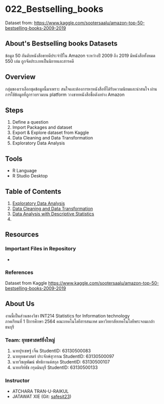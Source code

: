 # 022_Bestselling_books
Dataset from: https://www.kaggle.com/sootersaalu/amazon-top-50-bestselling-books-2009-2019

## About's Bestselling books Datasets
ข้อมูล 50 อันดับหนังสือขายดีประจำปีใน Amazon ระหว่างปี 2009 ถึง 2019 มีหนังสือทั้งหมด 550 เล่ม ถูกจัดประเภทเป็นนิยายและสารคดี

## Overview
กลุ่มของเราเลือกชุดข้อมูลนี้มาเพราะ สนใจและต้องการหาหนังสือที่ได้รับความนิยมและน่าสนใจ ผ่านการใช้ข้อมูลที่ถูกรวบรวมบน platform วางขายหนังสือชื่อดังอย่าง Amazon

## Steps
1. Define a question
2. Import Packages and dataset
3. Export & Explore dataset from Kaggle
4. Data Cleaning and Data Transformation
5. Exploratory Data Analysis

## Tools
- R Language
- R Studio Desktop

## Table of Contents
1. [Exploratory Data Analysis](./dataExploration.md)
2. [Data Cleaning and Data Transformation](./dataCleaning&DataTransformation.md)
3. [Data Analysis with Descriptive Statistics](./dataAnalysisWithDescriptiveStatistics.md)
4. 
## Resources
### Important Files in Repository
- []()
### References
Dataset from Kaggle https://www.kaggle.com/sootersaalu/amazon-top-50-bestselling-books-2009-2019

## About Us 
งานนี้เป็นส่วนของวิชา INT214 Statistics for Information technology <br/> ภาคเรียนที่ 1 ปีการศึกษา 2564 คณะเทคโนโลยีสารสนเทศ มหาวิทยาลัยเทคโนโลยีพระจอมเกล้าธนบุรี 
### Team: ยุทธศาสตร์ยิ่งใหญ่ 
1. นายปุรเชษฐ์ เจิ้น               StudentID: 63130500083 
2. นายยุทธศาสตร์ ประจักษ์สุวรรณ    StudentID: 63130500097 
3. นายวิชญพัฒน์ พัทธิกานต์สกุล     StudentID: 63130500107 
4. นายอริย์ธัช กรุดมินบุรี            StudentID: 63130500133

### Instructor 
- ATCHARA TRAN-U-RAIKUL 
- JATAWAT XIE (Git: [safesit23](https://github.com/safesit23))
